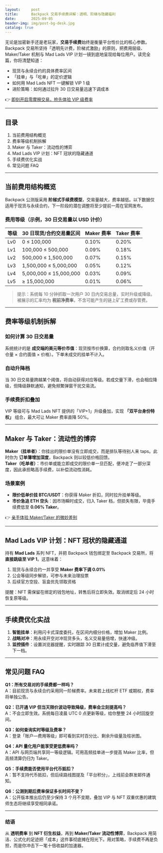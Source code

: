 ```yaml
---
layout:     post
title:      Backpack 交易手续费详解：透明、阶梯与隐藏福利
date:       2025-09-05
header-img: img/post-bg-desk.jpg
catalog: true
---
```


无论是加密新手还是老玩家，**交易手续费**始终是衡量平台性价比的核心参数。Backpack 交易所坚持「透明先计费，阶梯式激励」的原则，把费用层级、Maker/Taker 机制与 Mad Lads VIP 计划一镜到底地呈现给每位用户。读完全篇，你将清楚知道：

- 现货与永续合约的具体费率区间  
- 「挂单」与「吃单」的定价逻辑  
- 如何用 Mad Lads NFT 一键解锁 VIP 1 级  
- 进阶策略：如何通过拉升 30 日交易量迅速下调成本  

👉 [即刻开启零摩擦交易，抢先体验 VIP 级费率](https://okxdog.com/)

---

## 目录
1. 当前费用结构概览  
2. 费率等级机制拆解  
3. Maker 与 Taker：流动性的博弈  
4. Mad Lads VIP 计划：NFT 冠状的隐藏通道  
5. 手续费优化实战  
6. 常见问题 FAQ

---

## 当前费用结构概览

Backpack 公测版采用 **阶梯式手续费模型**，交易量越大，费率越低。以下数据仅适用于现货与永续合约，下一阶段的潜在调整将至少提前一周在官网发布。

### 费用等级（示例，30 日交易量以 USD 计价）

| 等级 | 30 日现货/合约交易量区间 | Maker 费率 | Taker 费率 |
|------|------------------------|------------|------------|
| Lv0  | 0 ≤ 100,000             | 0.10%      | 0.20%      |
| Lv1  | 100,000 ≤ 500,000       | 0.09%      | 0.18%      |
| Lv2  | 500,000 ≤ 1,500,000     | 0.07%      | 0.15%      |
| Lv3  | 1,500,000 ≤ 5,000,000   | 0.05%      | 0.12%      |
| Lv4  | 5,000,000 ≤ 15,000,000  | 0.03%      | 0.09%      |
| Lv5  | ≥ 15,000,000            | 0.01%      | 0.06%      |

> 提示：系统每 10 分钟抓取一次用户 30 日内交易总量，实时升级或降级。被展示的汇率均为 **税前净费率**，不含可能产生的链上矿工费或存管费。

---

## 费率等级机制拆解

### 如何计算 30 日交易量
系统统计的是 **成交端的美元等价市值**：现货按市价换算，合约则取名义价值（开仓量 × 合约面值 × 价格）。下单未成交的挂单不计入。

### 自动升降档
当 30 日交易量跨越某个阈值，将自动获得对应等级。若成交量下滑，也会相应降级，但降级静默通知，避免频繁弹窗干扰交易流。

### 手续费折扣叠加
VIP 等级可与 Mad Lads NFT 提供的「VIP+1」升级叠加，实现 **「双平台身份特权」** 组合，最大可让 Maker 费率直降 50%。

---

## Maker 与 Taker：流动性的博弈

**Maker（挂单者）**：你挂出的限价单没有立即成交，而是排队等待别人来 taps。此时你为 **订单簿增加深度**，Backpack 则以较低价格回馈。  
**Taker（吃单者）**：市价单或能立即成交的限价单一旦匹配，便冲走了一部分深度，因此承担略高手续费，以补偿流动性消耗。

### 场景案例
- **限价低单价挂 BTC/USDT**：你获得 Maker 折扣，同时拉升挂单等级。  
- **市价急追 ETH 空头**：因市场瞬时成交，归入 Taker 档，但损失有限，毕竟手续费低至 **0.06% Taker**。

👉 [亲手体验 Maker/Taker 的微妙差别](https://okxdog.com/)

---

## Mad Lads VIP 计划：NFT 冠状的隐藏通道

持有 **Mad Lads** 系列 NFT，并把 Backpack 钱包绑定至 Backpack 交易所，将 **直接跳级至 VIP 1**。这意味着：

1. 现货与永续合约一并享受 **Maker 费率下调 0.01%**  
2. 公会等级同步解锁，可参与未来治理投票  
3. 后续官方空投、盲盒优先领取资格  

提醒：NFT 需保留在绑定的钱包地址，转售后将立即失效。取消绑定后 24 小时恢复原等级。

---

## 手续费优化实战

1. **智能挂单**：利用闪卡式深度委托，在区间内细分价格，增加 Maker 比例。  
2. **战略对冲**：用永续开空对冲现货多头，名义交易量倍增，快速冲级。  
3. **监控插件**：设置浏览器提醒，实时跟踪 30 日累计成交量，避免临界值下滑至下一档。  

---

## 常见问题 FAQ

**Q1：所有交易对的手续费都一样吗？**  
A：目前现货与永续合约采用同一阶梯费率。未来若上线杠杆 ETF 或期权，费率将单独公告。

**Q2：已开通 VIP 但当天限价波动导致降级，费率会立刻提高吗？**  
A：不会立即生效。系统每日凌晨 UTC 0 点更新等级，给你整整 24 小时回旋空间。

**Q3：如何查询实时等级及费率？**  
A：登录「账户—费用等级」即可看到实时百分比、剩余升级量及柱状图。

**Q4：API 量化用户能享受更低费率吗？**  
A：API 与网页端共享同一等级逻辑。可用高频挂单进一步提高 Maker 比率，但高频清算仍归为 Taker。

**Q5：手续费能否使用平台代币抵扣？**  
A：暂不支持代币抵扣，但后续路线图提及「平台积分」，上线前会群发邮件通知。

**Q6：公测到期后费率保证多长时间不变？**  
A：公开版本推出后仍至少保持 3 个月不变期，叠加 VIP 与 NFT 双重优惠的建筑师生态将继续享受相同承诺。

---

### 结语
从 **透明费率** 到 **NFT 衍生权益**，再到 **Maker/Taker 流动性博弈**，Backpack 用简洁、公式化的足迹把「成本」这件事彻底摊在阳光下。用对策略，手续费不再是负担，而是你冲击下一笔十倍收益的加速器。